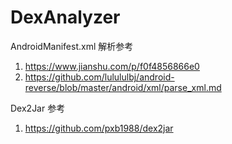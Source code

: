 # DexAnalyzer

AndroidManifest.xml 解析参考 <br/>
1. https://www.jianshu.com/p/f0f4856866e0
2. https://github.com/lulululbj/android-reverse/blob/master/android/xml/parse_xml.md

Dex2Jar 参考 <br/>
1. https://github.com/pxb1988/dex2jar